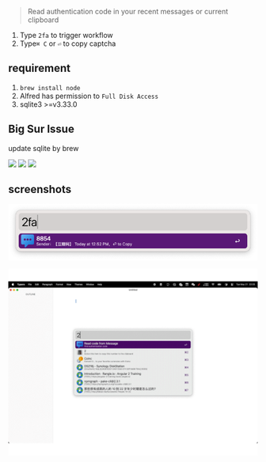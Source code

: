 > Read authentication code in your recent messages or current clipboard

1. Type `2fa` to trigger workflow
2. Type`⌘ C` or `⏎` to copy captcha

## requirement

1. `brew install node`
2. Alfred has permission to `Full Disk Access`
3. sqlite3 >=v3.33.0


## Big Sur Issue

update sqlite by brew



![](https://img.shields.io/badge/version-v1.13-green?style=for-the-badge)
[![](https://img.shields.io/badge/download-click-blue?style=for-the-badge)](https://github.com/alanhe421/alfred-workflows/raw/master/2fa-read-code/2FA-Read%20Code.alfredworkflow)
[![](https://img.shields.io/badge/Install%20In%20Alfred-8A2BE2?style=for-the-badge)](https://alfred.app/workflows/alanhe/2fa-read-code/install/)



<!-- more -->

## screenshots

![](screenshots/screenshot.png)

![](screenshots/screenshot.gif)
